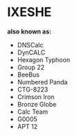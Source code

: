 # IXESHE

**also known as:**
- DNSCalc
- DynCALC
- Hexagon Typhoon
- Group 22
- BeeBus
- Numbered Panda
- CTG-8223
- Crimson Iron
- Bronze Globe
- Calc Team
- G0005
- APT 12

